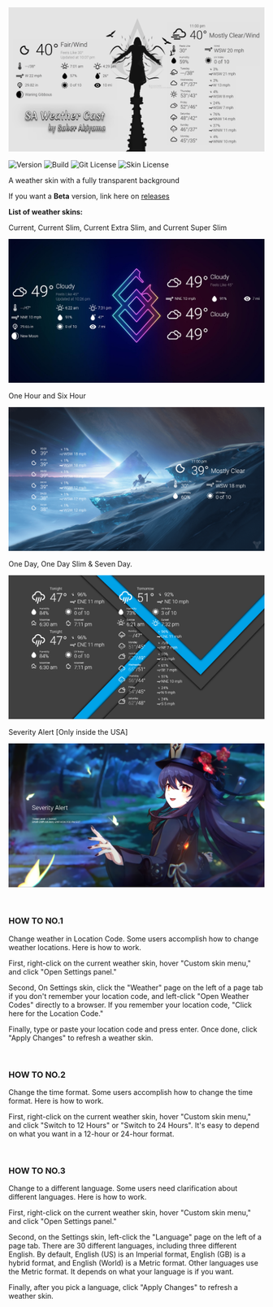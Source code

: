 ![SA Weather Cast](https://github.com/SaberAkiyama/SAWeatherCast/blob/master/GitHub_Resources/Weather%20Cast%202(UpResNet10)(scale)(x1.000000).png)

![Version](https://img.shields.io/static/v1?label=Version&message=1.1.2&color=4169e1&style=for-the-badge&link=https://github.com/SaberAkiyama/SAWeatherCast/releases/latest) ![Build](https://img.shields.io/static/v1?label=Build&message=Release&color=e14169&style=for-the-badge&link=https://github.com/SaberAkiyama/SAWeatherCast/blob/concept/README.md) ![Git License](https://img.shields.io/static/v1?label=GITLICENSE&message=CC0-1.0&color=ffd700&style=for-the-badge&link=https://github.com/SaberAkiyama/SAWeatherCast/raw/master/LICENSE) ![Skin License](https://img.shields.io/static/v1?label=SKINLICENSE&message=CC-BY-NC-SA-4.0&color=69e141&style=for-the-badge&link=https://creativecommons.org/licenses/by-nc-sa/4.0)

A weather skin with a fully transparent background

If you want a <b>Beta</b> version, link here on <a href="https://github.com/SaberAkiyama/SAWeatherCast/releases">releases</a>

<b>List of weather skins:</b>

Current, Current Slim, Current Extra Slim, and Current Super Slim

![Current Skin](https://github.com/SaberAkiyama/SAWeatherCast/blob/master/GitHub_Resources/Screenshot%20(93).png)

One Hour and Six Hour

![Hourly Skin](https://github.com/SaberAkiyama/SAWeatherCast/blob/master/GitHub_Resources/Screenshot%20(11).png)

One Day, One Day Slim & Seven Day.

![Daily Skin](https://github.com/SaberAkiyama/SAWeatherCast/blob/master/GitHub_Resources/Screenshot%20(95).png)

Severity Alert [Only inside the USA]

![Severity Alert](https://github.com/SaberAkiyama/SAWeatherCast/blob/master/GitHub_Resources/Screenshot%20(94).png)

&nbsp;

### HOW TO NO.1

Change weather in Location Code.
Some users accomplish how to change weather locations. Here is how to work.

First, right-click on the current weather skin, hover "Custom skin menu," and click "Open Settings panel."

Second, On Settings skin, click the "Weather" page on the left of a page tab if you don't remember your location code, and left-click "Open Weather Codes" directly to a browser.
If you remember your location code, "Click here for the Location Code."

Finally, type or paste your location code and press enter.
Once done, click "Apply Changes" to refresh a weather skin.

&nbsp;

### HOW TO NO.2

Change the time format.
Some users accomplish how to change the time format. Here is how to work.

First, right-click on the current weather skin, hover "Custom skin menu,"
and click "Switch to 12 Hours" or "Switch to 24 Hours".
It's easy to depend on what you want in a 12-hour or 24-hour format.

&nbsp;

### HOW TO NO.3

Change to a different language.
Some users need clarification about different languages. Here is how to work.

First, right-click on the current weather skin, hover "Custom skin menu," and click "Open Settings panel."

Second, on the Settings skin, left-click the "Language" page on the left of a page tab.
There are 30 different languages, including three different English.
By default, English (US) is an Imperial format, English (GB) is a hybrid format, and English (World) is a Metric format. Other languages use the Metric format.
It depends on what your language is if you want.

Finally, after you pick a language, click "Apply Changes" to refresh a weather skin.
